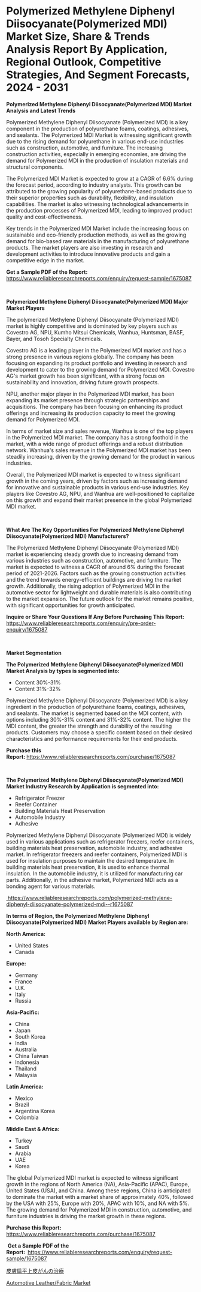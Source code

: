 <p><h1>Polymerized Methylene Diphenyl Diisocyanate(Polymerized MDI) Market Size, Share & Trends Analysis Report By Application, Regional Outlook, Competitive Strategies, And Segment Forecasts, 2024 - 2031</h1></p><p><strong>Polymerized Methylene Diphenyl Diisocyanate(Polymerized MDI) Market Analysis and Latest Trends</strong></p>
<p><p>Polymerized Methylene Diphenyl Diisocyanate (Polymerized MDI) is a key component in the production of polyurethane foams, coatings, adhesives, and sealants. The Polymerized MDI Market is witnessing significant growth due to the rising demand for polyurethane in various end-use industries such as construction, automotive, and furniture. The increasing construction activities, especially in emerging economies, are driving the demand for Polymerized MDI in the production of insulation materials and structural components.</p><p>The Polymerized MDI Market is expected to grow at a CAGR of 6.6% during the forecast period, according to industry analysts. This growth can be attributed to the growing popularity of polyurethane-based products due to their superior properties such as durability, flexibility, and insulation capabilities. The market is also witnessing technological advancements in the production processes of Polymerized MDI, leading to improved product quality and cost-effectiveness.</p><p>Key trends in the Polymerized MDI Market include the increasing focus on sustainable and eco-friendly production methods, as well as the growing demand for bio-based raw materials in the manufacturing of polyurethane products. The market players are also investing in research and development activities to introduce innovative products and gain a competitive edge in the market.</p></p>
<p><strong>Get a Sample PDF of the Report:&nbsp;</strong> <a href="https://www.reliableresearchreports.com/enquiry/request-sample/1675087">https://www.reliableresearchreports.com/enquiry/request-sample/1675087</a></p>
<p>&nbsp;</p>
<p><strong>Polymerized Methylene Diphenyl Diisocyanate(Polymerized MDI) Major Market Players</strong></p>
<p><p>The polymerized Methylene Diphenyl Diisocyanate (Polymerized MDI) market is highly competitive and is dominated by key players such as Covestro AG, NPU, Kumho Mitsui Chemicals, Wanhua, Huntsman, BASF, Bayer, and Tosoh Specialty Chemicals.</p><p>Covestro AG is a leading player in the Polymerized MDI market and has a strong presence in various regions globally. The company has been focusing on expanding its product portfolio and investing in research and development to cater to the growing demand for Polymerized MDI. Covestro AG's market growth has been significant, with a strong focus on sustainability and innovation, driving future growth prospects.</p><p>NPU, another major player in the Polymerized MDI market, has been expanding its market presence through strategic partnerships and acquisitions. The company has been focusing on enhancing its product offerings and increasing its production capacity to meet the growing demand for Polymerized MDI.</p><p>In terms of market size and sales revenue, Wanhua is one of the top players in the Polymerized MDI market. The company has a strong foothold in the market, with a wide range of product offerings and a robust distribution network. Wanhua's sales revenue in the Polymerized MDI market has been steadily increasing, driven by the growing demand for the product in various industries.</p><p>Overall, the Polymerized MDI market is expected to witness significant growth in the coming years, driven by factors such as increasing demand for innovative and sustainable products in various end-use industries. Key players like Covestro AG, NPU, and Wanhua are well-positioned to capitalize on this growth and expand their market presence in the global Polymerized MDI market.</p></p>
<p>&nbsp;</p>
<p><strong>What Are The Key Opportunities For Polymerized Methylene Diphenyl Diisocyanate(Polymerized MDI) Manufacturers?</strong></p>
<p><p>The Polymerized Methylene Diphenyl Diisocyanate (Polymerized MDI) market is experiencing steady growth due to increasing demand from various industries such as construction, automotive, and furniture. The market is expected to witness a CAGR of around 6% during the forecast period of 2021-2026. Factors such as the growing construction activities and the trend towards energy-efficient buildings are driving the market growth. Additionally, the rising adoption of Polymerized MDI in the automotive sector for lightweight and durable materials is also contributing to the market expansion. The future outlook for the market remains positive, with significant opportunities for growth anticipated.</p></p>
<p><strong>Inquire or Share Your Questions If Any Before Purchasing This Report:</strong> <a href="https://www.reliableresearchreports.com/enquiry/pre-order-enquiry/1675087">https://www.reliableresearchreports.com/enquiry/pre-order-enquiry/1675087</a></p>
<p>&nbsp;</p>
<p><strong>Market Segmentation</strong></p>
<p><strong>The Polymerized Methylene Diphenyl Diisocyanate(Polymerized MDI) Market Analysis by types is segmented into:</strong></p>
<p><ul><li>Content 30%-31%</li><li>Content 31%-32%</li></ul></p>
<p><p>Polymerized Methylene Diphenyl Diisocyanate (Polymerized MDI) is a key ingredient in the production of polyurethane foams, coatings, adhesives, and sealants. The market is segmented based on the MDI content, with options including 30%-31% content and 31%-32% content. The higher the MDI content, the greater the strength and durability of the resulting products. Customers may choose a specific content based on their desired characteristics and performance requirements for their end products.</p></p>
<p><strong>Purchase this Report:&nbsp;</strong><a href="https://www.reliableresearchreports.com/purchase/1675087">https://www.reliableresearchreports.com/purchase/1675087</a></p>
<p>&nbsp;</p>
<p><strong>The Polymerized Methylene Diphenyl Diisocyanate(Polymerized MDI) Market Industry Research by Application is segmented into:</strong></p>
<p><ul><li>Refrigerator Freezer</li><li>Reefer Container</li><li>Building Materials Heat Preservation</li><li>Automobile Industry</li><li>Adhesive</li></ul></p>
<p><p>Polymerized Methylene Diphenyl Diisocyanate (Polymerized MDI) is widely used in various applications such as refrigerator freezers, reefer containers, building materials heat preservation, automobile industry, and adhesive market. In refrigerator freezers and reefer containers, Polymerized MDI is used for insulation purposes to maintain the desired temperature. In building materials heat preservation, it is used to enhance thermal insulation. In the automobile industry, it is utilized for manufacturing car parts. Additionally, in the adhesive market, Polymerized MDI acts as a bonding agent for various materials.</p></p>
<p><a href="https://www.reliableresearchreports.com/polymerized-methylene-diphenyl-diisocyanate-polymerized-mdi--r1675087">&nbsp;https://www.reliableresearchreports.com/polymerized-methylene-diphenyl-diisocyanate-polymerized-mdi--r1675087</a></p>
<p><strong>In terms of Region, the Polymerized Methylene Diphenyl Diisocyanate(Polymerized MDI) Market Players available by Region are:</strong></p>
<p>
    <p> <strong> North America: </strong>
        <ul>
            <li>United States</li>
            <li>Canada</li>
        </ul>
        </p> 
    <p> <strong> Europe: </strong>
        <ul>
            <li>Germany</li>
            <li>France</li>
            <li>U.K.</li>
            <li>Italy</li>
            <li>Russia</li>
        </ul>
        </p> 
    <p> <strong> Asia-Pacific: </strong>
        <ul>
            <li>China</li>
            <li>Japan</li>
            <li>South Korea</li>
            <li>India</li>
            <li>Australia</li>
            <li>China Taiwan</li>
            <li>Indonesia</li>
            <li>Thailand</li>
            <li>Malaysia</li>
        </ul>
        </p> 
    <p> <strong> Latin America: </strong>
        <ul>
            <li>Mexico</li>
            <li>Brazil</li>
            <li>Argentina Korea</li>
            <li>Colombia</li>
        </ul>
        </p> 
    <p> <strong> Middle East & Africa: </strong>
        <ul>
            <li>Turkey</li>
            <li>Saudi</li>
            <li>Arabia</li>
            <li>UAE</li>
            <li>Korea</li>
        </ul>
    </p>
    </p>
<p><p>The global Polymerized MDI market is expected to witness significant growth in the regions of North America (NA), Asia-Pacific (APAC), Europe, United States (USA), and China. Among these regions, China is anticipated to dominate the market with a market share of approximately 40%, followed by the USA with 25%, Europe with 20%, APAC with 10%, and NA with 5%. The growing demand for Polymerized MDI in construction, automotive, and furniture industries is driving the market growth in these regions.</p></p>
<p><strong>Purchase this Report: </strong><a href="https://www.reliableresearchreports.com/purchase/1675087">https://www.reliableresearchreports.com/purchase/1675087</a></p>
<p>&nbsp;<strong>Get a Sample PDF of the Report:&nbsp;&nbsp;</strong><a href="https://www.reliableresearchreports.com/enquiry/request-sample/1675087">https://www.reliableresearchreports.com/enquiry/request-sample/1675087</a></p>
<p><strong></strong></p>
<p><p><a href="https://github.com/sghwr779811674/Market-Research-Report-List-3/blob/main/6808134182390.md">皮膚扁平上皮がんの治療</a></p><p><a href="https://github.com/donnell4596/Market-Research-Report-List-1/blob/main/automotive-leatherfabric-market.md">Automotive Leather/Fabric Market</a></p></p>